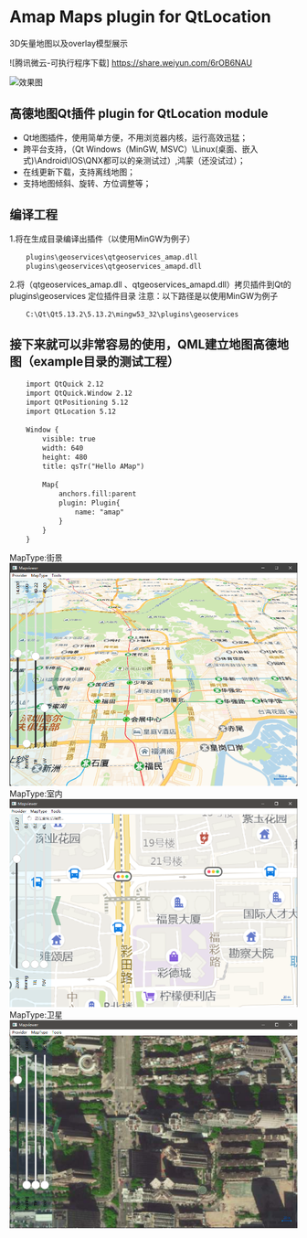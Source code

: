 # Amap Maps plugin for QtLocation
3D矢量地图以及overlay模型展示

![腾讯微云-可执行程序下载]
https://share.weiyun.com/6rOB6NAU

![效果图](example/TemperatureMap-3D高清矢量地图.gif)


## 高德地图Qt插件 plugin for QtLocation module
* Qt地图插件，使用简单方便，不用浏览器内核，运行高效迅猛；
* 跨平台支持，（Qt Windows（MinGW, MSVC）\Linux(桌面、嵌入式)\Android\IOS\QNX都可以的亲测试过）,鸿蒙（还没试过）；
* 在线更新下载，支持离线地图；
* 支持地图倾斜、旋转、方位调整等；

## 编译工程
1.将在生成目录编译出插件（以使用MinGW为例子）
```
	plugins\geoservices\qtgeoservices_amap.dll 
	plugins\geoservices\qtgeoservices_amapd.dll
```

2.将（qtgeoservices_amap.dll 、qtgeoservices_amapd.dll）拷贝插件到Qt的 plugins\geoservices 定位插件目录
注意：以下路径是以使用MinGW为例子
```
	C:\Qt\Qt5.13.2\5.13.2\mingw53_32\plugins\geoservices
```
## 接下来就可以非常容易的使用，QML建立地图高德地图（example目录的测试工程）
```
	import QtQuick 2.12
	import QtQuick.Window 2.12
	import QtPositioning 5.12
	import QtLocation 5.12

	Window {
		visible: true
		width: 640
		height: 480
		title: qsTr("Hello AMap")

		Map{
			anchors.fill:parent
			plugin: Plugin{
				name: "amap"
			}
		}
	}
```
MapType:街景
![](example/amap1.png)
MapType:室内
![](example/amap2.png)
MapType:卫星
![](example/amap3.png)

